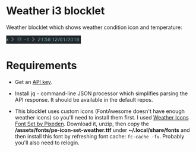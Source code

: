 # Weather i3 blocklet

Weather blocklet which shows weather condition icon and temperature:

![screenshot](./screenshot.png)

# Requirements

 - Get an [API key](http://openweathermap.org/appid).

 - Install jq - command-line JSON processor which simplifies parsing the API response. It should be available in the default repos.

 - This blocklet uses custom icons (FontAwesome doesn't have enough weather icons) so you'll need to install them first. I used [Weather Icons Font Set by Pixeden](http://themes-pixeden.com/font-demos/the-icons-set/weather/). Download it, unzip, then copy the **/assets/fonts/pe-icon-set-weather.ttf** under **~/.local/share/fonts** and then install this font by refreshing font cache: `fc-cache -fv`. Probably you'll also need to relogin.
